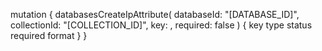 mutation {
    databasesCreateIpAttribute(
        databaseId: "[DATABASE_ID]",
        collectionId: "[COLLECTION_ID]",
        key: ,
        required: false
    ) {
        key
        type
        status
        required
        format
    }
}